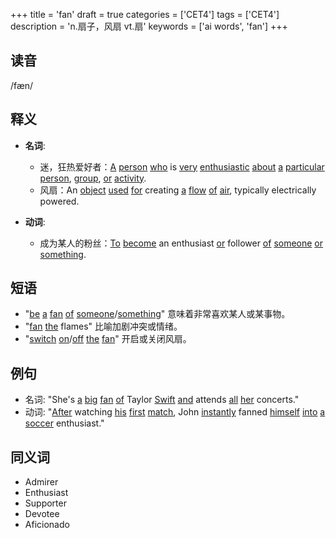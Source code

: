 +++
title = 'fan'
draft = true
categories = ['CET4']
tags = ['CET4']
description = 'n.扇子，风扇 vt.扇'
keywords = ['ai words', 'fan']
+++

## 读音
/fæn/

## 释义
- **名词**: 
  - 迷，狂热爱好者：[A](/zh/post/a/) [person](/zh/post/person/) [who](/zh/post/who/) is [very](/zh/post/very/) [enthusiastic](/zh/post/enthusiastic/) [about](/zh/post/about/) [a](/zh/post/a/) [particular](/zh/post/particular/) [person](/zh/post/person/), [group](/zh/post/group/), [or](/zh/post/or/) [activity](/zh/post/activity/).
  - 风扇：An [object](/zh/post/object/) [used](/zh/post/used/) [for](/zh/post/for/) creating [a](/zh/post/a/) [flow](/zh/post/flow/) [of](/zh/post/of/) [air](/zh/post/air/), typically electrically powered.

- **动词**:
  - 成为某人的粉丝：[To](/zh/post/to/) [become](/zh/post/become/) an enthusiast [or](/zh/post/or/) follower [of](/zh/post/of/) [someone](/zh/post/someone/) [or](/zh/post/or/) [something](/zh/post/something/).

## 短语
- "[be](/zh/post/be/) [a](/zh/post/a/) [fan](/zh/post/fan/) [of](/zh/post/of/) [someone](/zh/post/someone/)/[something](/zh/post/something/)" 意味着非常喜欢某人或某事物。
- "[fan](/zh/post/fan/) [the](/zh/post/the/) flames" 比喻加剧冲突或情绪。
- "[switch](/zh/post/switch/) [on](/zh/post/on/)/[off](/zh/post/off/) [the](/zh/post/the/) [fan](/zh/post/fan/)" 开启或关闭风扇。

## 例句
- 名词: "She's [a](/zh/post/a/) [big](/zh/post/big/) [fan](/zh/post/fan/) [of](/zh/post/of/) Taylor [Swift](/zh/post/swift/) [and](/zh/post/and/) attends [all](/zh/post/all/) [her](/zh/post/her/) concerts."
- 动词: "[After](/zh/post/after/) watching [his](/zh/post/his/) [first](/zh/post/first/) [match](/zh/post/match/), John [instantly](/zh/post/instantly/) fanned [himself](/zh/post/himself/) [into](/zh/post/into/) [a](/zh/post/a/) [soccer](/zh/post/soccer/) enthusiast."

## 同义词
- Admirer
- Enthusiast
- Supporter
- Devotee
- Aficionado
